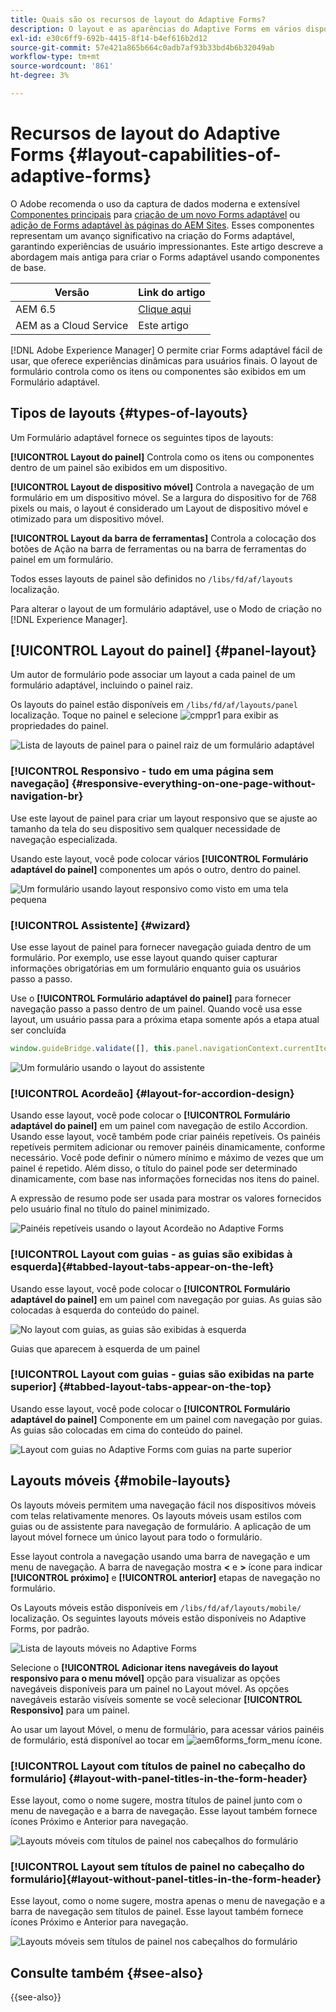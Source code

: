 ```yaml
---
title: Quais são os recursos de layout do Adaptive Forms?
description: O layout e as aparências do Adaptive Forms em vários dispositivos são regidos pelas configurações de layout. Entenda os vários layouts e como aplicá-los.
exl-id: e30c6ff9-692b-4415-8f14-b4ef616b2d12
source-git-commit: 57e421a865b664c0adb7af93b33bd4b6b32049ab
workflow-type: tm+mt
source-wordcount: '861'
ht-degree: 3%

---
```


# Recursos de layout do Adaptive Forms {#layout-capabilities-of-adaptive-forms}

<span class="preview"> O Adobe recomenda o uso da captura de dados moderna e extensível [Componentes principais](https://experienceleague.adobe.com/docs/experience-manager-core-components/using/adaptive-forms/introduction.html?lang=pt-BR) para [criação de um novo Forms adaptável](/help/forms/creating-adaptive-form-core-components.md) ou [adição de Forms adaptável às páginas do AEM Sites](/help/forms/create-or-add-an-adaptive-form-to-aem-sites-page.md). Esses componentes representam um avanço significativo na criação do Forms adaptável, garantindo experiências de usuário impressionantes. Este artigo descreve a abordagem mais antiga para criar o Forms adaptável usando componentes de base. </span>


| Versão | Link do artigo |
| -------- | ---------------------------- |
| AEM 6.5 | [Clique aqui](https://experienceleague.adobe.com/docs/experience-manager-65/forms/adaptive-forms-basic-authoring/layout-capabilities-adaptive-forms.html) |
| AEM as a Cloud Service | Este artigo |

[!DNL Adobe Experience Manager] O permite criar Forms adaptável fácil de usar, que oferece experiências dinâmicas para usuários finais. O layout de formulário controla como os itens ou componentes são exibidos em um Formulário adaptável.

<!-- ## Prerequisite knowledge {#prerequisite-knowledge}

Before learning about the different layout capabilities of Adaptive Forms, read [Introduction to authoring forms](introduction-forms-authoring.md) to know more about Adaptive Forms. -->

## Tipos de layouts {#types-of-layouts}

Um Formulário adaptável fornece os seguintes tipos de layouts:

**[!UICONTROL Layout do painel]** Controla como os itens ou componentes dentro de um painel são exibidos em um dispositivo.

**[!UICONTROL Layout de dispositivo móvel]** Controla a navegação de um formulário em um dispositivo móvel. Se a largura do dispositivo for de 768 pixels ou mais, o layout é considerado um Layout de dispositivo móvel e otimizado para um dispositivo móvel.

**[!UICONTROL Layout da barra de ferramentas]** Controla a colocação dos botões de Ação na barra de ferramentas ou na barra de ferramentas do painel em um formulário.

Todos esses layouts de painel são definidos no `/libs/fd/af/layouts` localização.

Para alterar o layout de um formulário adaptável, use o Modo de criação no [!DNL Experience Manager].

## [!UICONTROL Layout do painel] {#panel-layout}

Um autor de formulário pode associar um layout a cada painel de um formulário adaptável, incluindo o painel raiz.

Os layouts do painel estão disponíveis em `/libs/fd/af/layouts/panel` localização. Toque no painel e selecione ![cmppr1](assets/configure-icon.svg) para exibir as propriedades do painel.

![Lista de layouts de painel para o painel raiz de um formulário adaptável](assets/layouts.png)

### [!UICONTROL Responsivo - tudo em uma página sem navegação] {#responsive-everything-on-one-page-without-navigation-br}

Use este layout de painel para criar um layout responsivo que se ajuste ao tamanho da tela do seu dispositivo sem qualquer necessidade de navegação especializada.

Usando este layout, você pode colocar vários **[!UICONTROL Formulário adaptável do painel]** componentes um após o outro, dentro do painel.

![Um formulário usando layout responsivo como visto em uma tela pequena](assets/responsive-layout.png)

### [!UICONTROL Assistente] {#wizard}

Use esse layout de painel para fornecer navegação guiada dentro de um formulário. Por exemplo, use esse layout quando quiser capturar informações obrigatórias em um formulário enquanto guia os usuários passo a passo.

Use o **[!UICONTROL Formulário adaptável do painel]** para fornecer navegação passo a passo dentro de um painel. Quando você usa esse layout, um usuário passa para a próxima etapa somente após a etapa atual ser concluída

```javascript
window.guideBridge.validate([], this.panel.navigationContext.currentItem.somExpression)
```

![Um formulário usando o layout do assistente](assets/wizard-layout2.png)

### [!UICONTROL Acordeão] {#layout-for-accordion-design}

Usando esse layout, você pode colocar o **[!UICONTROL Formulário adaptável do painel]** em um painel com navegação de estilo Accordion. Usando esse layout, você também pode criar painéis repetíveis. Os painéis repetíveis permitem adicionar ou remover painéis dinamicamente, conforme necessário. Você pode definir o número mínimo e máximo de vezes que um painel é repetido. Além disso, o título do painel pode ser determinado dinamicamente, com base nas informações fornecidas nos itens do painel.

A expressão de resumo pode ser usada para mostrar os valores fornecidos pelo usuário final no título do painel minimizado.

![Painéis repetíveis usando o layout Acordeão no Adaptive Forms](assets/accordion-layout.png)

### [!UICONTROL Layout com guias - as guias são exibidas à esquerda]{#tabbed-layout-tabs-appear-on-the-left}

Usando esse layout, você pode colocar o **[!UICONTROL Formulário adaptável do painel]** em um painel com navegação por guias. As guias são colocadas à esquerda do conteúdo do painel.

![No layout com guias, as guias são exibidas à esquerda](assets/tabs-on-left.png)

Guias que aparecem à esquerda de um painel

### [!UICONTROL Layout com guias - guias são exibidas na parte superior] {#tabbed-layout-tabs-appear-on-the-top}

Usando esse layout, você pode colocar o **[!UICONTROL Formulário adaptável do painel]** Componente em um painel com navegação por guias. As guias são colocadas em cima do conteúdo do painel.

![Layout com guias no Adaptive Forms com guias na parte superior](assets/tabs-on-top.png)

## Layouts móveis {#mobile-layouts}

Os layouts móveis permitem uma navegação fácil nos dispositivos móveis com telas relativamente menores. Os layouts móveis usam estilos com guias ou de assistente para navegação de formulário. A aplicação de um layout móvel fornece um único layout para todo o formulário.

Esse layout controla a navegação usando uma barra de navegação e um menu de navegação. A barra de navegação mostra **&lt;** e **>** ícone para indicar **[!UICONTROL próximo]** e **[!UICONTROL anterior]** etapas de navegação no formulário.

Os Layouts móveis estão disponíveis em `/libs/fd/af/layouts/mobile/` localização. Os seguintes layouts móveis estão disponíveis no Adaptive Forms, por padrão.

![Lista de layouts móveis no Adaptive Forms](assets/mobile-navigation.png)

Selecione o **[!UICONTROL Adicionar itens navegáveis do layout responsivo para o menu móvel]** opção para visualizar as opções navegáveis disponíveis para um painel no Layout móvel. As opções navegáveis estarão visíveis somente se você selecionar **[!UICONTROL Responsivo]** para um painel.

Ao usar um layout Móvel, o menu de formulário, para acessar vários painéis de formulário, está disponível ao tocar em ![aem6forms_form_menu](assets/rail-icon.svg) ícone.

### [!UICONTROL Layout com títulos de painel no cabeçalho do formulário] {#layout-with-panel-titles-in-the-form-header}

Esse layout, como o nome sugere, mostra títulos de painel junto com o menu de navegação e a barra de navegação. Esse layout também fornece ícones Próximo e Anterior para navegação.

![Layouts móveis com títulos de painel nos cabeçalhos do formulário](assets/mobile-layout1.png)

### [!UICONTROL Layout sem títulos de painel no cabeçalho do formulário]{#layout-without-panel-titles-in-the-form-header}

Esse layout, como o nome sugere, mostra apenas o menu de navegação e a barra de navegação sem títulos de painel. Esse layout também fornece ícones Próximo e Anterior para navegação.

![Layouts móveis sem títulos de painel nos cabeçalhos do formulário](assets/mobile-layout2.png)

## Consulte também {#see-also}

{{see-also}}


<!-- ## Toolbar layouts {#toolbar-layouts}

A Toolbar Layout controls positioning and display of any action buttons that you add to your Adaptive Forms. The layout can be added at a form level or at a panel level.

![A list of Toolbar Layouts in Adaptive Forms to control layout of buttons](assets/toolbar-layouts.png)

A list of Toolbar Layouts in Adaptive Forms

Toolbar layouts are available at `/libs/fd/af/layouts/toolbar` location. Adaptive Forms provide the following Toolbar Layouts, by default.

### [!UICONTROL Default layout for toolbar] {#default-layout-for-toolbar}

This layout is selected as the default layout when you add any action buttons in an Adaptive Form. Selecting this layout displays the same layout for both, desktop and mobile devices.

Also, you can add multiple toolbars containing action buttons configured with this layout. An action button is associated with a form control. You can configure the toolbars to be before or after a panel.

![Default view for toolbar](assets/toolbar_layout_default.png)

Default view for toolbar

### [!UICONTROL Mobile fixed layout for toolbar] {#mobile-fixed-layout-for-toolbar}

Select this layout to provide alternate layouts for desktop and mobile devices.

For the desktop layout, you can add Action buttons using some specific labels. Only one toolbar can be configured with this layout. If more than one toolbar is configured with this layout, there is an overlap for mobile devices and only one toolbar is visible. For example, you can have a toolbar at the bottom or the top of the form, or, after or before panels in the form.

For the Mobile layout, you can add action buttons using icons.

![Mobile fixed layout for toolbar](assets/toolbar_layout_mobile_fixed.png)

Mobile fixed layout for toolbar-->



